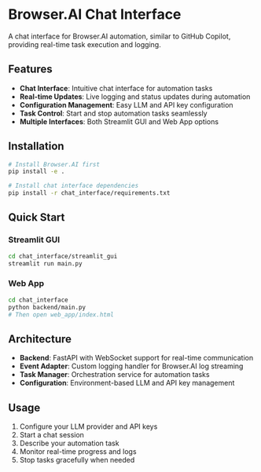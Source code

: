 # Browser.AI Chat Interface

A chat interface for Browser.AI automation, similar to GitHub Copilot, providing real-time task execution and logging.

## Features

- **Chat Interface**: Intuitive chat interface for automation tasks
- **Real-time Updates**: Live logging and status updates during automation
- **Configuration Management**: Easy LLM and API key configuration
- **Task Control**: Start and stop automation tasks seamlessly
- **Multiple Interfaces**: Both Streamlit GUI and Web App options

## Installation

```bash
# Install Browser.AI first
pip install -e .

# Install chat interface dependencies
pip install -r chat_interface/requirements.txt
```

## Quick Start

### Streamlit GUI
```bash
cd chat_interface/streamlit_gui
streamlit run main.py
```

### Web App
```bash
cd chat_interface
python backend/main.py
# Then open web_app/index.html
```

## Architecture

- **Backend**: FastAPI with WebSocket support for real-time communication
- **Event Adapter**: Custom logging handler for Browser.AI log streaming
- **Task Manager**: Orchestration service for automation tasks
- **Configuration**: Environment-based LLM and API key management

## Usage

1. Configure your LLM provider and API keys
2. Start a chat session
3. Describe your automation task
4. Monitor real-time progress and logs
5. Stop tasks gracefully when needed